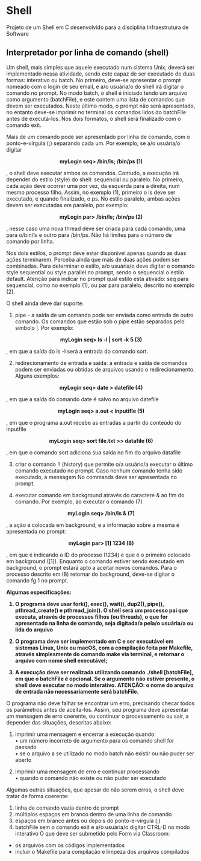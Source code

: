 # Shell
Projeto de um Shell em C desenvolvido para a disciplina Infraestrutura de Software

## Interpretador por linha de comando (shell)

Um shell, mais simples que aquele executado num sistema Unix, deverá ser implementado nessa atividade, sendo este capaz de ser executado de duas formas: interativo ou batch. No primeiro, deve-se apresentar o prompt nomeado com o login de seu email, e a/o usuária/o do shell irá digitar o comando no prompt. No modo batch, o shell é iniciado tendo um arquivo como argumento (batchFile), e este contem uma lista de comandos que devem ser executados. Neste último modo, o prompt não será apresentado, no entanto deve-se imprimir no terminal os comandos lidos do batchFile antes de executá-los. Nos dois formatos, o shell será finalizado com o comando exit.

Mais de um comando pode ser apresentado por linha de comando, com o ponto-e-vírgula (;) separando cada um. Por exemplo, se a/o usuária/o digitar

<p align="center">
  <b> myLogin seq> /bin/ls; /bin/ps (1)</b>
</p>


, o shell deve executar ambos os comandos. Contudo, a execução irá depender do estilo (style) do shell: sequencial ou paralelo. No primeiro, cada ação deve ocorrer uma por vez, da esquerda para a direita, num mesmo processo filho. Assim, no exemplo (1), primeiro o ls deve ser executado, e quando finalizado, o ps. No estilo paralelo, ambas ações devem ser executadas em paralelo, por exemplo:

<p align="center">
  <b> myLogin par> /bin/ls; /bin/ps	(2)</b>
</p>

, nesse caso uma nova thread deve ser criada para cada comando, uma para o/bin/ls e outro para /bin/ps. Não há limites para o número de comando por linha.

Nos dois estilos, o prompt deve estar disponível apenas quando as duas ações terminarem. Perceba ainda que mais de duas ações podem ser combinadas. Para determinar o estilo, a/o usuária/o deve digitar o comando style sequential ou style parallel no prompt, sendo o sequencial o estilo default. Atenção para indicar no prompt qual estilo esta ativado: seq para sequencial, como no exemplo (1), ou par para paralelo, descrito no exemplo (2).

O shell ainda deve dar suporte:
1.	pipe - a saída de um comando pode ser enviada como entrada de outro comando. Os comandos que estão sob o pipe estão separados pelo símbolo |. Por exemplo:

<p align="center">
  <b> myLogin seq> ls -l | sort -k 5	(3)</b>
</p>

, em que a saída do ls -l será a entrada do comando sort.
 
2.	redirecionamento de entrada e saída: a entrada e saída de comandos podem ser enviadas ou obtidas de arquivos usando o redirecionamento. Alguns exemplos:

<p align="center">
  <b> myLogin seq> date > datefile	(4)</b>
</p>

, em que a saída do comando date é salvo no arquivo datefile

<p align="center">
  <b> myLogin seq> a.out < inputifle	(5)</b>
</p>

, em que o programa a.out recebe as entradas a partir do conteúdo do inputfile

<p align="center">
  <b> myLogin seq> sort file.txt >> datafile	(6)</b>
</p>

, em que o comando sort adiciona sua saída no fim do arquivo datafile

3.	criar o comando !! (history) que permite o/a usuário/a executar o último comando executado no prompt. Caso nenhum comando tenha sido executado, a mensagem No commands deve ser apresentada no prompt.

4.	executar comando em background através do caractere & ao fim do comando. Por exemplo, ao executar o comando (7)

<p align="center">
  <b> myLogin seq> /bin/ls &	(7)</b>
</p>

, a ação é colocada em background, e a informação sobre a mesma é apresentada no prompt:

<p align="center">
  <b> myLogin par> [1] 1234	(8)</b>
</p>

, em que é indicando o ID do processo (1234) e que é o primeiro colocado em background ([1]). Enquanto o comando estiver sendo executado em background, o prompt estará apto a aceitar novos comandos. Para o processo descrito em (8) retornar do background, deve-se digitar o comando fg 1 no prompt.

<b>
Algumas especificações:

1.	O programa deve usar fork(), exec(), wait(), dup2(), pipe(), pthread_create() e pthread_join(). O shell será um processo pai que executa, através de processos filhos (ou threads), o que for apresentado na linha de comando, seja digitada/a pela/o usuária/a ou lida do arquivo
 
2.	O programa deve ser implementado em C e ser executável em sistemas Linux, Unix ou macOS, com a compilação feita por Makefile, através simplesmente do comando make via terminal, e retornar o arquivo com nome shell executável;

3.	A execução deve ser realizada utilizando comando ./shell [batchFile], em que o batchFile é opcional. Se o argumento não estiver presente, o shell deve executar no modo interativo. ATENÇÃO: o nome do arquivo de entrada não necessariamente será batchFile.
</b>

O programa não deve falhar se encontrar um erro, precisando checar todos os parâmetros antes de aceita-los. Assim, seu programa deve apresentar um mensagem de erro coerente, ou continuar o processamento ou sair, a depender das situações, descritas abaixo:

1.	imprimir uma mensagem e encerrar a execução quando:<br>
•	um número incorreto de argumento para os comando shell for passado<br>
•	se o arquivo a se utilizado no modo batch não existir ou não puder ser aberto

2.	imprimir uma mensagem de erro e continuar processando<br>
•	quando o comando não existe ou não puder ser executado

Algumas outras situações, que apesar de não serem erros, o shell deve tratar de forma coerente:

1.	linha de comando vazia dentro do prompt
2.	múltiplos espaços em branco dentro de uma linha de comando
3.	espaços em branco antes ou depois do ponto-e-vírgula (;)
4.	batchFile sem o comando exit e a/o usuária/o digitar CTRL-D no modo interativo O que deve ser submetido pelo Form via Classroom:
-	os arquivos com os códigos implementados
-	incluir o Makefile para compilação e limpeza dos arquivos compilados

